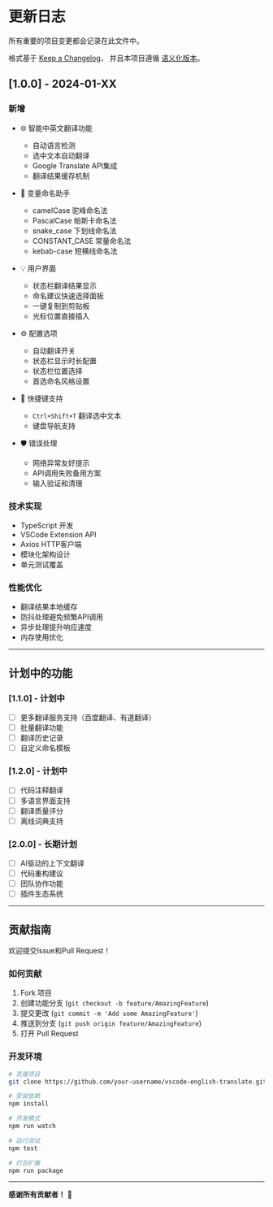 # 更新日志

所有重要的项目变更都会记录在此文件中。

格式基于 [Keep a Changelog](https://keepachangelog.com/zh-CN/1.0.0/)，
并且本项目遵循 [语义化版本](https://semver.org/lang/zh-CN/)。

## [1.0.0] - 2024-01-XX

### 新增
- 🌐 智能中英文翻译功能
  - 自动语言检测
  - 选中文本自动翻译
  - Google Translate API集成
  - 翻译结果缓存机制

- 🔧 变量命名助手
  - camelCase 驼峰命名法
  - PascalCase 帕斯卡命名法
  - snake_case 下划线命名法
  - CONSTANT_CASE 常量命名法
  - kebab-case 短横线命名法

- 💡 用户界面
  - 状态栏翻译结果显示
  - 命名建议快速选择面板
  - 一键复制到剪贴板
  - 光标位置直接插入

- ⚙️ 配置选项
  - 自动翻译开关
  - 状态栏显示时长配置
  - 状态栏位置选择
  - 首选命名风格设置

- 🎯 快捷键支持
  - `Ctrl+Shift+T` 翻译选中文本
  - 键盘导航支持

- 🛡️ 错误处理
  - 网络异常友好提示
  - API调用失败备用方案
  - 输入验证和清理

### 技术实现
- TypeScript 开发
- VSCode Extension API
- Axios HTTP客户端
- 模块化架构设计
- 单元测试覆盖

### 性能优化
- 翻译结果本地缓存
- 防抖处理避免频繁API调用
- 异步处理提升响应速度
- 内存使用优化

---

## 计划中的功能

### [1.1.0] - 计划中
- [ ] 更多翻译服务支持（百度翻译、有道翻译）
- [ ] 批量翻译功能
- [ ] 翻译历史记录
- [ ] 自定义命名模板

### [1.2.0] - 计划中
- [ ] 代码注释翻译
- [ ] 多语言界面支持
- [ ] 翻译质量评分
- [ ] 离线词典支持

### [2.0.0] - 长期计划
- [ ] AI驱动的上下文翻译
- [ ] 代码重构建议
- [ ] 团队协作功能
- [ ] 插件生态系统

---

## 贡献指南

欢迎提交Issue和Pull Request！

### 如何贡献
1. Fork 项目
2. 创建功能分支 (`git checkout -b feature/AmazingFeature`)
3. 提交更改 (`git commit -m 'Add some AmazingFeature'`)
4. 推送到分支 (`git push origin feature/AmazingFeature`)
5. 打开 Pull Request

### 开发环境
```bash
# 克隆项目
git clone https://github.com/your-username/vscode-english-translate.git

# 安装依赖
npm install

# 开发模式
npm run watch

# 运行测试
npm test

# 打包扩展
npm run package
```

---

**感谢所有贡献者！** 🙏
